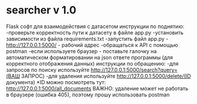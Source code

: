 # searcher v 1.0
Flask софт для взаимодействия с датасетом
инструкции по поднятию:
-проверьте корректность пути к датасету в файле app.py
-установить зависимости из файла requirements.txt
-запустить файл app.py
-http://127.0.0.1:5000/ - рабочий адрес
-обращаться к API с помощью postman
-если используете браузер - поставьте галочку на автоматическом форматировании на json ответе программы (для корректного отображения данных)
инструкции по обращению:
-для запросов по поиску используйте http://127.0.0.1:5000/search?query=(ВАШ ЗАПРОС)
-для удаления используйте http://127.0.0.1:5000/delete/(ID документа) *ID можно посмотреть тут: http://127.0.0.1:5000/all_documents
ВАЖНО: удаление может не работать в браузере (ошибка 405), поэтому прошу использовать postman
